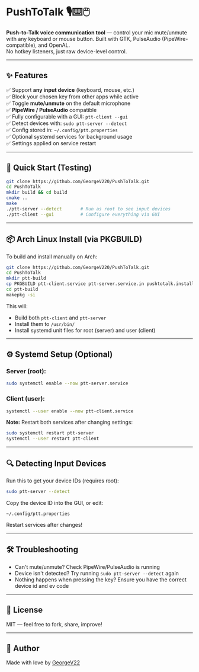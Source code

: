 # PushToTalk 🎙️⌨️🖱️

**Push-to-Talk voice communication tool** — control your mic mute/unmute with any keyboard or mouse button. Built with GTK, PulseAudio (PipeWire-compatible), and OpenAL.  
No hotkey listeners, just raw device-level control.

---

## ✨ Features

✅ Support **any input device** (keyboard, mouse, etc.)  
✅ Block your chosen key from other apps while active  
✅ Toggle **mute/unmute** on the default microphone  
✅ **PipeWire / PulseAudio** compatible  
✅ Fully configurable with a GUI: `ptt-client --gui`  
✅ Detect devices with: `sudo ptt-server --detect`  
✅ Config stored in: `~/.config/ptt.properties`  
✅ Optional systemd services for background usage  
✅ Settings applied on service restart

---

## 🧪 Quick Start (Testing)

```bash
git clone https://github.com/GeorgeV220/PushToTalk.git
cd PushToTalk
mkdir build && cd build
cmake ..
make
./ptt-server --detect       # Run as root to see input devices
./ptt-client --gui          # Configure everything via GUI
```

---

## 📦 Arch Linux Install (via PKGBUILD)

To build and install manually on Arch:

```bash
git clone https://github.com/GeorgeV220/PushToTalk.git
cd PushToTalk
mkdir ptt-build
cp PKGBUILD ptt-client.service ptt-server.service.in pushtotalk.install ptt-build
cd ptt-build
makepkg -si
```

This will:
- Build both `ptt-client` and `ptt-server`
- Install them to `/usr/bin/`
- Install systemd unit files for root (server) and user (client)

---

## ⚙️ Systemd Setup (Optional)

### Server (root):
```bash
sudo systemctl enable --now ptt-server.service
```

### Client (user):
```bash
systemctl --user enable --now ptt-client.service
```

**Note:** Restart both services after changing settings:
```bash
sudo systemctl restart ptt-server
systemctl --user restart ptt-client
```

---

## 🔍 Detecting Input Devices

Run this to get your device IDs (requires root):

```bash
sudo ptt-server --detect
```

Copy the device ID into the GUI, or edit:

```
~/.config/ptt.properties
```

Restart services after changes!

---

## 🛠️ Troubleshooting

- Can't mute/unmute? Check PipeWire/PulseAudio is running
- Device isn't detected? Try running `sudo ptt-server --detect` again
- Nothing happens when pressing the key? Ensure you have the correct device id and ev code

---

## 📄 License

MIT — feel free to fork, share, improve!

---

## 👤 Author

Made with love by [GeorgeV22](https://github.com/GeorgeV220)
